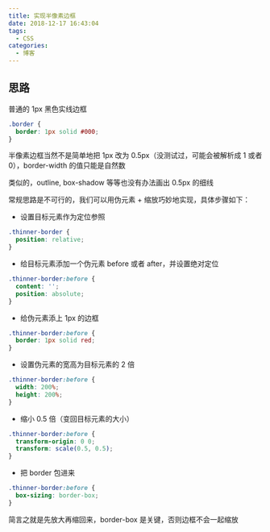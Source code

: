 ```yaml
---
title: 实现半像素边框
date: 2018-12-17 16:43:04
tags:
  - CSS
categories:
  - 博客
---
```


## 思路

普通的 1px 黑色实线边框

```css
.border {
  border: 1px solid #000;
}
```

半像素边框当然不是简单地把 1px 改为 0.5px（没测试过，可能会被解析成 1 或者 0），border-width 的值只能是自然数

类似的，outline, box-shadow 等等也没有办法画出 0.5px 的细线

常规思路是不可行的，我们可以用伪元素 + 缩放巧妙地实现，具体步骤如下：

- 设置目标元素作为定位参照

```css
.thinner-border {
  position: relative;
}
```

- 给目标元素添加一个伪元素 before 或者 after，并设置绝对定位

```css
.thinner-border:before {
  content: '';
  position: absolute;
}
```

- 给伪元素添上 1px 的边框

```css
.thinner-border:before {
  border: 1px solid red;
}
```

- 设置伪元素的宽高为目标元素的 2 倍

```css
.thinner-border:before {
  width: 200%;
  height: 200%;
}
```

- 缩小 0.5 倍（变回目标元素的大小）

```css
.thinner-border:before {
  transform-origin: 0 0;
  transform: scale(0.5, 0.5);
}
```

- 把 border 包进来

```css
.thinner-border:before {
  box-sizing: border-box;
}
```

简言之就是先放大再缩回来，border-box 是关键，否则边框不会一起缩放
